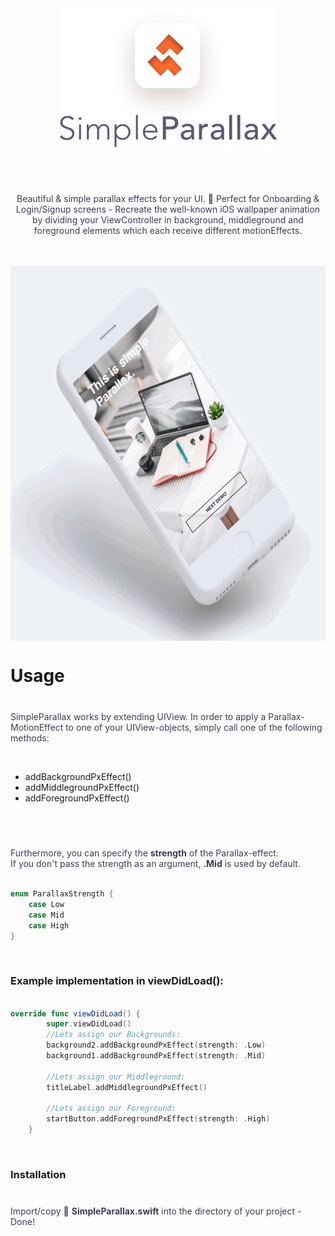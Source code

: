 <div align=center>
<img align=center src="logo.png" alt="SimpleParallax Logo" width="350" height="222">
<br/><br/><br/>  
<p style="color: #403956; margin-top: 40px;">
Beautiful &amp; simple parallax effects for your UI. 🌁 Perfect for Onboarding & Login/Signup screens - Recreate the well-known iOS wallpaper animation by dividing your ViewController in background, middleground and foreground elements which each receive different motionEffects.
</p>
<br/><br/>
<img align=center src="simpleParallaxDemo.gif" alt="SimpleParallax Animation GIF" width="800" height="600">
</div>

<h1>Usage</h1>
<p style="color: #403956; margin-top: 40px;">
SimpleParallax works by extending UIView. In order to apply a Parallax-MotionEffect to one of your UIView-objects, simply call one of the following methods:</p><br/>

* addBackgroundPxEffect()
* addMiddlegroundPxEffect()
* addForegroundPxEffect()  

<br/>
<p style="color: #403956; margin-top: 40px;">Furthermore, you can specify the <b>strength</b> of the Parallax-effect: </br>If you don't pass the strength as an argument, <b>.Mid</b> is used by default.</p>

```swift

enum ParallaxStrength {
    case Low
    case Mid
    case High
}  

```

</br>
<h3>Example implementation in viewDidLoad():</h3>

```swift
  
override func viewDidLoad() {
        super.viewDidLoad()
        //Lets assign our Backgrounds:
        background2.addBackgroundPxEffect(strength: .Low)
        background1.addBackgroundPxEffect(strength: .Mid)
        
        //Lets assign our Middleground:
        titleLabel.addMiddlegroundPxEffect()
        
        //Lets assign our Foreground:
        startButton.addForegroundPxEffect(strength: .High)
    }
```
</br>
<h3>Installation</h3>
<p style="color: #403956; margin-top: 40px;">
Import/copy 📄 <b>SimpleParallax.swift</b> into the directory of your project - Done!</p><br/>
